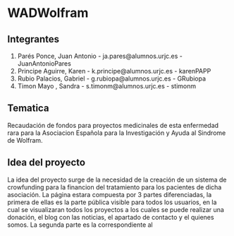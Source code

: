 # WADWolfram

## Integrantes

<ol>
  <li>Parés Ponce, Juan Antonio - ja.pares@alumnos.urjc.es - JuanAntonioPares </li>
  <li>Principe Aguirre, Karen  - k.principe@alumnos.urjc.es - karenPAPP</li>
  <li>Rubio Palacios, Gabriel - g.rubiopa@alumnos.urjc.es - GRubiopa</li>
  <li>Timon Mayo , Sandra - s.timonm@alumnos.urjc.es - stimonm</li>
</ol>

## Tematica

Recaudación de fondos para proyectos medicinales de esta enfermedad rara para la Asociacion Española para la Investigación y Ayuda al Sindrome de Wolfram.

## Idea del proyecto

La idea del proyecto surge de la necesidad de la creación de un sistema de crowfunding para la financion del tratamiento para los pacientes de dicha asociación.
La página estara compuesta por 3 partes diferenciadas, la primera de ellas es la parte pública visible para todos los usuarios, en la cual se visualizaran todos los proyectos a los cuales se puede realizar una donación, el blog con las noticias, el apartado de contacto y el quienes somos. La segunda parte es la correspondiente al

